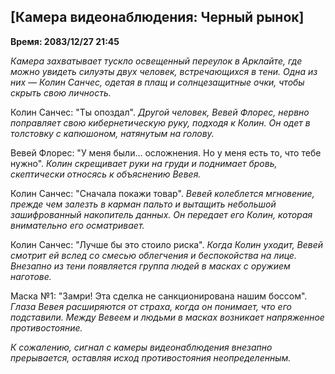 ## [Камера видеонаблюдения: Черный рынок]

**Время: 2083/12/27 21:45**

_Камера захватывает тускло освещенный переулок в Арклайте, где можно увидеть силуэты двух человек, встречающихся в тени. Одна из них — Колин Санчес, одетая в плащ и солнцезащитные очки, чтобы скрыть свою личность._

Колин Санчес: "Ты опоздал".
_Другой человек, Вевей Флорес, нервно поправляет свою кибернетическую руку, подходя к Колин. Он одет в толстовку с капюшоном, натянутым на голову._

Вевей Флорес: "У меня были... осложнения. Но у меня есть то, что тебе нужно".
_Колин скрещивает руки на груди и поднимает бровь, скептически относясь к объяснению Вевея._

Колин Санчес: "Сначала покажи товар".
_Вевей колеблется мгновение, прежде чем залезть в карман пальто и вытащить небольшой зашифрованный накопитель данных. Он передает его Колин, которая внимательно его осматривает._

Колин Санчес: "Лучше бы это стоило риска".
_Когда Колин уходит, Вевей смотрит ей вслед со смесью облегчения и беспокойства на лице. Внезапно из тени появляется группа людей в масках с оружием наготове._

Маска №1: "Замри! Эта сделка не санкционирована нашим боссом".
_Глаза Вевея расширяются от страха, когда он понимает, что его подставили. Между Вевеем и людьми в масках возникает напряженное противостояние._

_К сожалению, сигнал с камеры видеонаблюдения внезапно прерывается, оставляя исход противостояния неопределенным._
